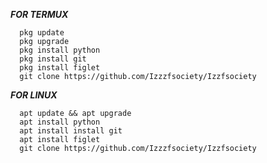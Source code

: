 *__FOR TERMUX__*   
    
      pkg update
      pkg upgrade
      pkg install python
      pkg install git
      pkg install figlet
      git clone https://github.com/Izzzfsociety/Izzfsociety

*__FOR LINUX__*

      apt update && apt upgrade
      apt install python
      apt install install git
      apt install figlet
      git clone https://github.com/Izzzfsociety/Izzfsociety



              
